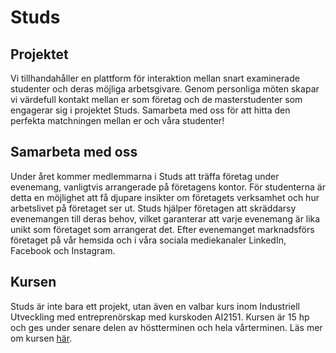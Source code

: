# Studs
## Projektet
Vi tillhandahåller en plattform för interaktion mellan snart examinerade studenter och deras möjliga arbetsgivare. Genom personliga möten skapar vi värdefull kontakt mellan er som företag och de masterstudenter som engagerar sig i projektet Studs. Samarbeta med oss för att hitta den perfekta matchningen mellan er och våra studenter! 

## Samarbeta med oss
Under året kommer medlemmarna i Studs att träffa företag under evenemang, vanligtvis arrangerade på företagens kontor. För studenterna är detta en möjlighet att få djupare insikter om företagets verksamhet och hur arbetslivet på företaget ser ut. Studs hjälper företagen att skräddarsy evenemangen till deras behov, vilket garanterar att varje evenemang är lika unikt som företaget som arrangerat det. Efter evenemanget marknadsförs företaget på vår hemsida och i våra sociala mediekanaler LinkedIn, Facebook och Instagram.

## Kursen
Studs är inte bara ett projekt, utan även en valbar kurs inom Industriell Utveckling med entreprenörskap med kurskoden AI2151. Kursen är 15 hp och ges under senare delen av höstterminen och hela vårterminen. Läs mer om kursen [här](https://www.kth.se/student/kurser/kurs/AI2151?l=sv).
